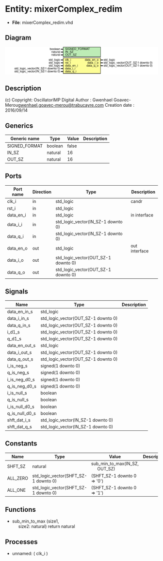 # Entity: mixerComplex_redim

- **File**: mixerComplex_redim.vhd
## Diagram

![Diagram](mixerComplex_redim.svg "Diagram")
## Description

(c) Copyright: OscillatorIMP Digital
Author : Gwenhael Goavec-Merou<gwenhael.goavec-merou@trabucayre.com>
Creation date : 2016/09/14
## Generics

| Generic name  | Type    | Value | Description |
| ------------- | ------- | ----- | ----------- |
| SIGNED_FORMAT | boolean | false |             |
| IN_SZ         | natural | 16    |             |
| OUT_SZ        | natural | 16    |             |
## Ports

| Port name | Direction | Type                                | Description   |
| --------- | --------- | ----------------------------------- | ------------- |
| clk_i     | in        | std_logic                           | candr         |
| rst_i     | in        | std_logic                           |               |
| data_en_i | in        | std_logic                           | in interface  |
| data_i_i  | in        | std_logic_vector(IN_SZ-1 downto 0)  |               |
| data_q_i  | in        | std_logic_vector(IN_SZ-1 downto 0)  |               |
| data_en_o | out       | std_logic                           | out interface |
| data_i_o  | out       | std_logic_vector(OUT_SZ-1 downto 0) |               |
| data_q_o  | out       | std_logic_vector(OUT_SZ-1 downto 0) |               |
## Signals

| Name            | Type                                | Description |
| --------------- | ----------------------------------- | ----------- |
| data_en_in_s    | std_logic                           |             |
| data_i_in_s     | std_logic_vector(OUT_SZ-1 downto 0) |             |
|  data_q_in_s    | std_logic_vector(OUT_SZ-1 downto 0) |             |
| i_d1_s          | std_logic_vector(OUT_SZ-1 downto 0) |             |
|  q_d1_s         | std_logic_vector(OUT_SZ-1 downto 0) |             |
| data_en_out_s   | std_logic                           |             |
| data_i_out_s    | std_logic_vector(OUT_SZ-1 downto 0) |             |
|  data_q_out_s   | std_logic_vector(OUT_SZ-1 downto 0) |             |
| i_is_neg_s      | signed(1 downto 0)                  |             |
|  q_is_neg_s     | signed(1 downto 0)                  |             |
| i_is_neg_d0_s   | signed(1 downto 0)                  |             |
|  q_is_neg_d0_s  | signed(1 downto 0)                  |             |
| i_is_null_s     | boolean                             |             |
|  q_is_null_s    | boolean                             |             |
| i_is_null_d0_s  | boolean                             |             |
|  q_is_null_d0_s | boolean                             |             |
| shft_dat_i_s    | std_logic_vector(IN_SZ-1 downto 0)  |             |
| shft_dat_q_s    | std_logic_vector(IN_SZ-1 downto 0)  |             |
## Constants

| Name     | Type                                 | Value                                                              | Description |
| -------- | ------------------------------------ | ------------------------------------------------------------------ | ----------- |
| SHFT_SZ  | natural                              |  sub_min_to_max(IN_SZ,<br><span style="padding-left:20px"> OUT_SZ) |             |
| ALL_ZERO | std_logic_vector(SHFT_SZ-1 downto 0) |  (SHFT_SZ-1 downto 0 => '0')                                       |             |
| ALL_ONE  | std_logic_vector(SHFT_SZ-1 downto 0) |  (SHFT_SZ-1 downto 0 => '1')                                       |             |
## Functions
- sub_min_to_max <font id="function_arguments">(size1,<br><span style="padding-left:20px"> size2: natural) </font> <font id="function_return">return natural </font>
## Processes
- unnamed: ( clk_i )
